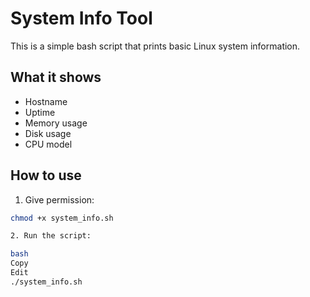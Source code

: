 # System Info Tool

This is a simple bash script that prints basic Linux system information.

## What it shows
- Hostname
- Uptime
- Memory usage
- Disk usage
- CPU model

## How to use

1. Give permission:
```bash
chmod +x system_info.sh

2. Run the script:

bash
Copy
Edit
./system_info.sh

